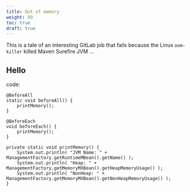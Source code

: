 ```yaml
---
title: Out of memory
weight: 99
toc: true
draft: true
---
```


This is a tale of an interesting GitLab job that fails because the Linux `oom-killer` killed Maven Surefire JVM ...

<!--more-->

## Hello

code:

	@BeforeAll
	static void beforeAll() {
		printMemory();
	}

	@BeforeEach
	void beforeEach() {
		printMemory();
	}

	private static void printMemory() {
		System.out.println( "JVM Name: " + ManagementFactory.getRuntimeMBean().getName() );
		System.out.println( "Heap: " + ManagementFactory.getMemoryMXBean().getHeapMemoryUsage() );
		System.out.println( "NonHeap: " + ManagementFactory.getMemoryMXBean().getNonHeapMemoryUsage() );
	}
